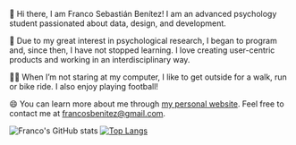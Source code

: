 👋 Hi there, I am Franco Sebastián Benítez! I am an advanced psychology student passionated about data, design, and development. 

🔬 Due to my great interest in psychological research, I began to program and, since then, I have not stopped learning. I love creating user-centric products and working in an interdisciplinary way.

🏃‍♂️ When I’m not staring at my computer, I like to get outside for a walk, run or bike ride. I also enjoy playing football! 

😄 You can learn more about me through [my personal website](https://www.francosbenitez.com/). Feel free to contact me at [francosbenitez@gmail.com](mailto:francosbenitez@gmail.com).

![Franco's GitHub stats](https://github-readme-stats.vercel.app/api?username=francosbenitez)
[![Top Langs](https://github-readme-stats.vercel.app/api/top-langs/?username=francosbenitez&layout=compact&exclude_repo=website&langs_count=6&hide=scss,powershell)](https://github.com/anuraghazra/github-readme-stats)

